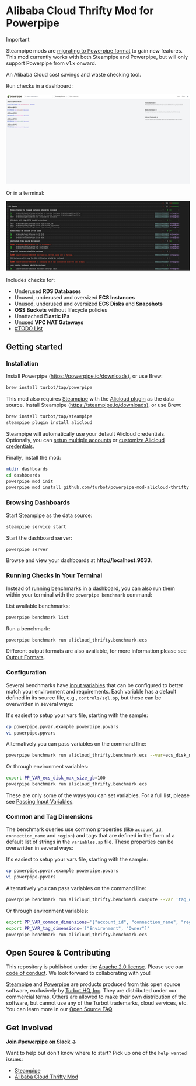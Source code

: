 # Alibaba Cloud Thrifty Mod for Powerpipe

> [!IMPORTANT]
> Steampipe mods are [migrating to Powerpipe format](https://powerpipe.io) to gain new features. This mod currently works with both Steampipe and Powerpipe, but will only support Powerpipe from v1.x onward.

An Alibaba Cloud cost savings and waste checking tool.

Run checks in a dashboard:

![image](https://raw.githubusercontent.com/turbot/steampipe-mod-alicloud-thrifty/add-new-checks/docs/alicloud_thrifty_dashboard.png)

Or in a terminal:

![image](https://raw.githubusercontent.com/turbot/steampipe-mod-alicloud-thrifty/add-new-checks/docs/alicloud_thrifty_terminal.png)

Includes checks for:

- Underused **RDS Databases**
- Unused, underused and oversized **ECS Instances**
- Unused, underused and oversized **ECS Disks** and **Snapshots**
- **OSS Buckets** without lifecycle policies
- Unattached **Elastic IPs**
- Unused **VPC NAT Gateways**
- [#TODO List](https://github.com/turbot/steampipe-mod-alicloud-thrifty/issues?q=is%3Aissue+is%3Aopen+label%3A%22good+first+issue%22)

## Getting started

### Installation

Install Powerpipe (https://powerpipe.io/downloads), or use Brew:

```sh
brew install turbot/tap/powerpipe
```

This mod also requires [Steampipe](https://steampipe.io) with the [Alicloud plugin](https://hub.steampipe.io/plugins/turbot/alicloud) as the data source. Install Steampipe (https://steampipe.io/downloads), or use Brew:

```sh
brew install turbot/tap/steampipe
steampipe plugin install alicloud
```

Steampipe will automatically use your default Alicloud credentials. Optionally, you can [setup multiple accounts](https://hub.steampipe.io/plugins/turbot/alicloud#multi-account-connections) or [customize Alicloud credentials](https://hub.steampipe.io/plugins/turbot/alicloud#configuring-alicloud-credentials).

Finally, install the mod:

```sh
mkdir dashboards
cd dashboards
powerpipe mod init
powerpipe mod install github.com/turbot/powerpipe-mod-alicloud-thrifty
```

### Browsing Dashboards

Start Steampipe as the data source:

```sh
steampipe service start
```

Start the dashboard server:

```sh
powerpipe server
```

Browse and view your dashboards at **http://localhost:9033**.

### Running Checks in Your Terminal

Instead of running benchmarks in a dashboard, you can also run them within your
terminal with the `powerpipe benchmark` command:

List available benchmarks:

```sh
powerpipe benchmark list
```

Run a benchmark:

```sh
powerpipe benchmark run alicloud_thrifty.benchmark.ecs
```

Different output formats are also available, for more information please see
[Output Formats](https://powerpipe.io/docs/reference/cli/benchmark#output-formats).

### Configuration

Several benchmarks have [input variables](https://steampipe.io/docs/using-steampipe/mod-variables) that can be configured to better match your environment and requirements. Each variable has a default defined in its source file, e.g., `controls/sql.sp`, but these can be overwritten in several ways:

It's easiest to setup your vars file, starting with the sample:

```sh
cp powerpipe.ppvar.example powerpipe.ppvars
vi powerpipe.ppvars
```

Alternatively you can pass variables on the command line:

```sh
powerpipe benchmark run alicloud_thrifty.benchmark.ecs --var=ecs_disk_max_size_gb=100
```

Or through environment variables:

```sh
export PP_VAR_ecs_disk_max_size_gb=100
powerpipe benchmark run alicloud_thrifty.benchmark.ecs
```

These are only some of the ways you can set variables. For a full list, please see [Passing Input Variables](https://powerpipe.io/docs/using-steampipe/mod-variables#passing-input-variables).

### Common and Tag Dimensions

The benchmark queries use common properties (like `account_id`, `connection_name` and `region`) and tags that are defined in the form of a default list of strings in the `variables.sp` file. These properties can be overwritten in several ways:

It's easiest to setup your vars file, starting with the sample:

```sh
cp powerpipe.ppvar.example powerpipe.ppvars
vi powerpipe.ppvars
```

Alternatively you can pass variables on the command line:

```sh
powerpipe benchmark run alicloud_thrifty.benchmark.compute --var 'tag_dimensions=["Environment", "Owner"]'
```

Or through environment variables:

```sh
export PP_VAR_common_dimensions='["account_id", "connection_name", "region"]' 
export PP_VAR_tag_dimensions='["Environment", "Owner"]'
powerpipe benchmark run alicloud_thrifty.benchmark.ecs
```

## Open Source & Contributing

This repository is published under the [Apache 2.0 license](https://www.apache.org/licenses/LICENSE-2.0). Please see our [code of conduct](https://github.com/turbot/.github/blob/main/CODE_OF_CONDUCT.md). We look forward to collaborating with you!

[Steampipe](https://steampipe.io) and [Powerpipe](https://powerpipe.io) are products produced from this open source software, exclusively by [Turbot HQ, Inc](https://turbot.com). They are distributed under our commercial terms. Others are allowed to make their own distribution of the software, but cannot use any of the Turbot trademarks, cloud services, etc. You can learn more in our [Open Source FAQ](https://turbot.com/open-source).

## Get Involved

**[Join #powerpipe on Slack →](https://turbot.com/community/join)**

Want to help but don't know where to start? Pick up one of the `help wanted` issues:

- [Steampipe](https://github.com/turbot/steampipe/labels/help%20wanted)
- [Alibaba Cloud Thrifty Mod](https://github.com/turbot/steampipe-mod-alicloud-thrifty/labels/help%20wanted)
